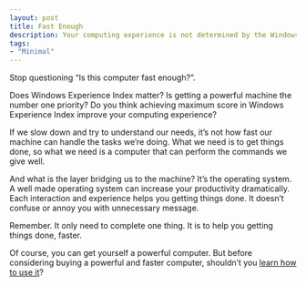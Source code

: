 ```yaml
---
layout: post
title: Fast Enough
description: Your computing experience is not determined by the Windows Experience Index.
tags:
- "Minimal"
---
```

Stop questioning “Is this computer fast enough?”.

Does Windows Experience Index matter? Is getting a powerful machine the number one priority? Do you think achieving maximum score in Windows Experience Index improve your computing experience?

<!--more-->

If we slow down and try to understand our needs, it’s not how fast our machine can handle the tasks we’re doing. What we need is to get things done, so what we need is a computer that can perform the commands we give well.

And what is the layer bridging us to the machine? It’s the operating system. A well made operating system can increase your productivity dramatically. Each interaction and experience helps you getting things done. It doesn’t confuse or annoy you with unnecessary message.

Remember. It only need to complete one thing. It is to help you getting things done, faster.

Of course, you can get yourself a powerful computer. But before considering buying a powerful and faster computer, shouldn’t you [learn how to use it](http://sayzlim.net/buy-and-upgrade-your-computer-or/ "Buy and Upgrade Your Computer, or... | Sayz Lim")?
